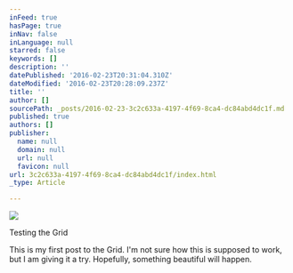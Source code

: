 ```yaml
---
inFeed: true
hasPage: true
inNav: false
inLanguage: null
starred: false
keywords: []
description: ''
datePublished: '2016-02-23T20:31:04.310Z'
dateModified: '2016-02-23T20:28:09.237Z'
title: ''
author: []
sourcePath: _posts/2016-02-23-3c2c633a-4197-4f69-8ca4-dc84abd4dc1f.md
published: true
authors: []
publisher:
  name: null
  domain: null
  url: null
  favicon: null
url: 3c2c633a-4197-4f69-8ca4-dc84abd4dc1f/index.html
_type: Article

---
```

![](https://s3-us-west-2.amazonaws.com/the-grid-img/p/fa80003fb2de2b6b3642b07c7efaafdc6d69e414.jpg)

Testing the Grid

This is my first post to the Grid. I'm not sure how this is supposed to work, but I am giving it a try. Hopefully, something beautiful will happen.